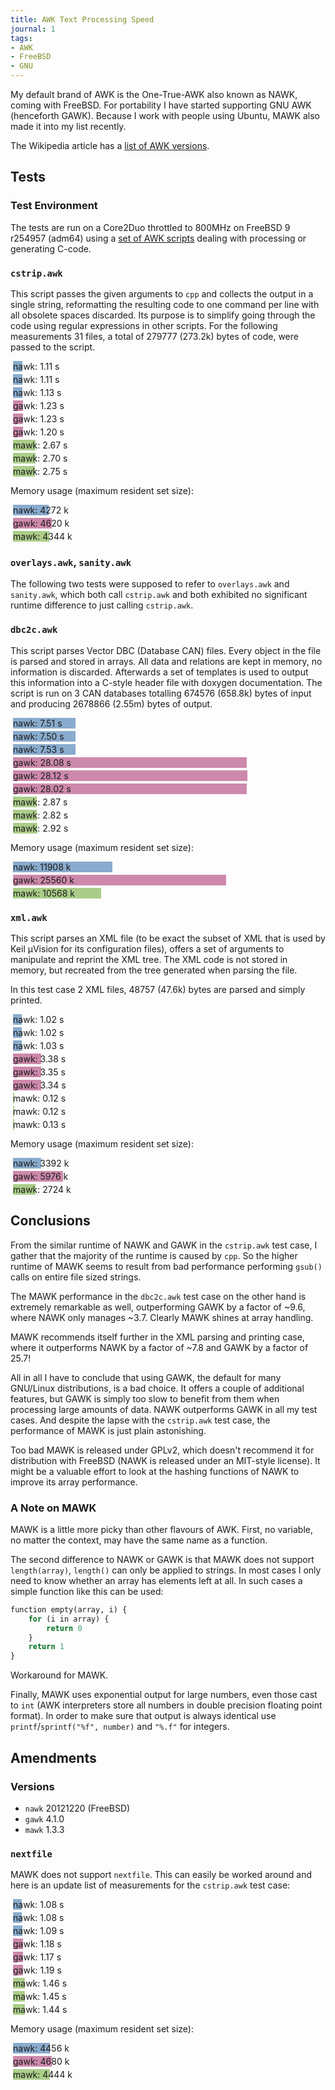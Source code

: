 ```yaml
---
title: AWK Text Processing Speed
journal: 1
tags:
- AWK
- FreeBSD
- GNU
---
```


My default brand of AWK is the One-True-AWK also known as NAWK,
coming with FreeBSD. For portability I have started supporting GNU
AWK (henceforth GAWK). Because I work with people using Ubuntu, MAWK
also made it into my list recently.

The Wikipedia article has a
[list of AWK versions](https://en.wikipedia.org/wiki/Awk#Versions_and_implementations).

Tests
-----

### Test Environment

The tests are run on a Core2Duo throttled to 800MHz on FreeBSD 9 r254957
(adm64) using a 
[set of AWK scripts](https://github.com/lonkamikaze/hsk-libs/tree/master/scripts)
dealing with processing or generating C-code.

<style type="text/css" scoped>
.nawk {
	margin: 3pt;
	background-color: #89abcd;
	padding: 0pt;
	white-space: nowrap;
}
.nawk:before {content: "nawk: "}

.gawk {
	margin: 3pt;
	background-color: #cd89ab;
	padding: 0pt;
	white-space: nowrap;
}
.gawk:before {content: "gawk: "}

.mawk {
	margin: 3pt;
	background-color: #abcd89;
	padding: 0pt;
	white-space: nowrap;
}
.mawk:before {content: "mawk: "}
</style>

### `cstrip.awk`

This script passes the given arguments to `cpp` and collects the
output in a single string, reformatting the resulting code to one
command per line with all obsolete spaces discarded. Its purpose
is to simplify going through the code using regular expressions in
other scripts. For the following measurements 31 files, a total of
279777 (273.2k) bytes of code, were passed to the script.


<div class="nawk" style="width: 11.1pt">1.11 s</div>
<div class="nawk" style="width: 11.1pt">1.11 s</div>
<div class="nawk" style="width: 11.3pt">1.13 s</div>

<div class="gawk" style="width: 12.3pt">1.23 s</div>
<div class="gawk" style="width: 12.3pt">1.23 s</div>
<div class="gawk" style="width: 12.0pt">1.20 s</div>

<div class="mawk" style="width: 26.7pt">2.67 s</div>
<div class="mawk" style="width: 27.0pt">2.70 s</div>
<div class="mawk" style="width: 26.5pt">2.75 s</div>

Memory usage (maximum resident set size):

<div class="nawk" style="width: 42.72pt">4272 k</div>
<div class="gawk" style="width: 46.20pt">4620 k</div>
<div class="mawk" style="width: 43.44pt">4344 k</div>

### `overlays.awk`, `sanity.awk`

The following two tests were supposed to refer to `overlays.awk` and
`sanity.awk`, which both call `cstrip.awk` and both exhibited no
significant runtime difference to just calling `cstrip.awk`.

### `dbc2c.awk`

This script parses Vector DBC (Database CAN) files. Every object
in the file is parsed and stored in arrays. All data and relations
are kept in memory, no information is discarded. Afterwards a set
of templates is used to output this information into a C-style header
file with doxygen documentation. The script is run on 3 CAN databases
totalling 674576 (658.8k) bytes of input and producing 2678866 (2.55m)
bytes of output.

<div class="nawk" style="width: 75.1pt">7.51 s</div>
<div class="nawk" style="width: 75.0pt">7.50 s</div>
<div class="nawk" style="width: 75.3pt">7.53 s</div>

<div class="gawk" style="width: 280.8pt">28.08 s</div>
<div class="gawk" style="width: 281.2pt">28.12 s</div>
<div class="gawk" style="width: 280.2pt">28.02 s</div>

<div class="mawk" style="width: 28.7pt">2.87 s</div>
<div class="mawk" style="width: 28.2pt">2.82 s</div>
<div class="mawk" style="width: 29.2pt">2.92 s</div>


Memory usage (maximum resident set size):

<div class="nawk" style="width: 119.08pt">11908 k</div>
<div class="gawk" style="width: 255.60pt">25560 k</div>
<div class="mawk" style="width: 105.68pt">10568 k</div>

### `xml.awk`

This script parses an XML file (to be exact the subset of XML that
is used by Keil µVision for its configuration files), offers a set
of arguments to manipulate and reprint the XML tree. The XML code
is not stored in memory, but recreated from the tree generated when
parsing the file.

In this test case 2 XML files, 48757 (47.6k) bytes are parsed and
simply printed.

<div class="nawk" style="width: 10.2pt">1.02 s</div>
<div class="nawk" style="width: 10.2pt">1.02 s</div>
<div class="nawk" style="width: 10.3pt">1.03 s</div>

<div class="gawk" style="width: 33.8pt">3.38 s</div>
<div class="gawk" style="width: 33.5pt">3.35 s</div>
<div class="gawk" style="width: 33.4pt">3.34 s</div>

<div class="mawk" style="width: 1.2pt">0.12 s</div>
<div class="mawk" style="width: 1.2pt">0.12 s</div>
<div class="mawk" style="width: 1.3pt">0.13 s</div>

Memory usage (maximum resident set size):

<div class="nawk" style="width: 33.92pt">3392 k</div>
<div class="gawk" style="width: 59.76pt">5976 k</div>
<div class="mawk" style="width: 27.24pt">2724 k</div>

Conclusions
-----------

From the similar runtime of NAWK and GAWK in the `cstrip.awk` test
case, I gather that the majority of the runtime is caused by `cpp`.
So the higher runtime of MAWK seems to result from bad performance
performing `gsub()` calls on entire file sized strings.

The MAWK performance in the `dbc2c.awk` test case on the other hand
is extremely remarkable as well, outperforming GAWK by a factor of
~9.6, where NAWK only manages ~3.7. Clearly MAWK shines at array
handling.

MAWK recommends itself further in the XML parsing and printing case,
where it outperforms NAWK by a factor of ~7.8 and GAWK by a factor
of 25.7!

All in all I have to conclude that using GAWK, the default for many
GNU/Linux distributions, is a bad choice. It offers a couple of additional
features, but GAWK is simply too slow to benefit from them when processing
large amounts of data. NAWK outperforms GAWK in all my test cases.
And despite the lapse with the `cstrip.awk` test case, the performance
of MAWK is just plain astonishing.

Too bad MAWK is released under GPLv2, which doesn't recommend it
for distribution with FreeBSD (NAWK is released under an MIT-style
license). It might be a valuable effort to look at the hashing functions
of NAWK to improve its array performance.

### A Note on MAWK

MAWK is a little more picky than other flavours of AWK. First, no
variable, no matter the context, may have the same name as a function.

The second difference to NAWK or GAWK is that MAWK does not support
`length(array)`, `length()` can only be applied to strings. In most
cases I only need to know whether an array has elements left at all.
In such cases a simple function like this can be used:

~~~ perl
function empty(array, i) {
	for (i in array) {
		return 0
	}
	return 1
}
~~~

Workaround for MAWK.

Finally, MAWK uses exponential output for large numbers, even those
cast to `int` (AWK interpreters store all numbers in double precision
floating point format). In order to make sure that output is always
identical use `printf`/`sprintf("%f", number)` and `"%.f"` for integers.

Amendments
----------

### Versions

- `nawk` 20121220 (FreeBSD)
- `gawk` 4.1.0
- `mawk` 1.3.3


### `nextfile`

MAWK does not support `nextfile`. This can easily be worked around
and here is an update list of measurements for the `cstrip.awk` test
case:

<div class="nawk" style="width: 10.8pt">1.08 s</div>
<div class="nawk" style="width: 10.8pt">1.08 s</div>
<div class="nawk" style="width: 10.9pt">1.09 s</div>

<div class="gawk" style="width: 11.8pt">1.18 s</div>
<div class="gawk" style="width: 11.7pt">1.17 s</div>
<div class="gawk" style="width: 11.9pt">1.19 s</div>

<div class="mawk" style="width: 14.6pt">1.46 s</div>
<div class="mawk" style="width: 14.5pt">1.45 s</div>
<div class="mawk" style="width: 14.4pt">1.44 s</div>

Memory usage (maximum resident set size):

<div class="nawk" style="width: 44.56pt">4456 k</div>
<div class="gawk" style="width: 46.20pt">4680 k</div>
<div class="mawk" style="width: 44.44pt">4444 k</div>

